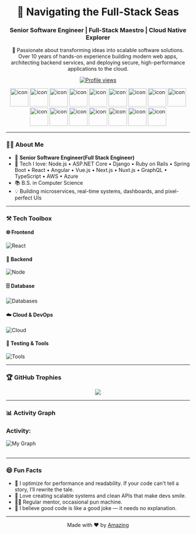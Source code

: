 <h1 align="center">🌊 Navigating the Full-Stack Seas</h1>
<h3 align="center">Senior Software Engineer | Full-Stack Maestro | Cloud Native Explorer</h3>

<p align="center">
 🚀 Passionate about transforming ideas into scalable software solutions. Over 10 years of hands-on experience building modern web apps, architecting backend services, and deploying secure, high-performance applications to the cloud.
</p>

<p align="center">
  <a href="https://github.com/amazing-soft-dev">
    <img src="https://komarev.com/ghpvc/?username=supuna97&label=Profile%20views&color=0e75b6&style=flat" alt="Profile views" />
  </a>
</p>

<div align="center">
  <img src="https://techstack-generator.vercel.app/react-icon.svg" alt="icon" width="50" height="50" />
  <img src="https://techstack-generator.vercel.app/ts-icon.svg" alt="icon" width="50" height="50" />
  <img src="https://techstack-generator.vercel.app/js-icon.svg" alt="icon"width="50" height="50" />
  <img src="https://techstack-generator.vercel.app/java-icon.svg" alt="icon" width="50" height="50" />
  <img src="https://techstack-generator.vercel.app/csharp-icon.svg" alt="icon" width="50" height="50" />
  <img src="https://techstack-generator.vercel.app/python-icon.svg" alt="icon" width="50" height="50" />
 <img src="https://techstack-generator.vercel.app/mysql-icon.svg" alt="icon" width="50" height="50" />
 <img src="https://techstack-generator.vercel.app/jest-icon.svg" alt="icon" width="50" height="50" />
 <img src="https://techstack-generator.vercel.app/testinglibrary-icon.svg" alt="icon" width="50" height="50" />
 <img src="https://techstack-generator.vercel.app/webpack-icon.svg" alt="icon" width="50" height="50" />
  <img src="https://techstack-generator.vercel.app/docker-icon.svg" alt="icon" width="50" height="50" />
  <img src="https://techstack-generator.vercel.app/aws-icon.svg" alt="icon" width="50" height="50" />
  <img src="https://techstack-generator.vercel.app/graphql-icon.svg" alt="icon" width="50" height="50" />
  <img src="https://techstack-generator.vercel.app/storybook-icon.svg" alt="icon" width="50" height="50" />
  <img src="https://techstack-generator.vercel.app/restapi-icon.svg" alt="icon" width="50" height="50" />
  <img src="https://techstack-generator.vercel.app/github-icon.svg" alt="icon" width="50" height="50" />
</div>

---

### 👨‍💻 About Me

- 💼 **Senior Software Engineer(Full Stack Engineer)**
- 🔧 Tech I love: Node.js • ASP.NET Core • Django • Ruby on Rails • Spring Boot • React • Angular • Vue.js • Next.js • Nuxt.js • GraphQL • TypeScript • AWS • Azure
- 📚 B.S. in Computer Science
- 💡 Building microservices, real-time systems, dashboards, and pixel-perfect UIs  

---

### ⚒️ Tech Toolbox

#### 🌐 Frontend
![React](https://skillicons.dev/icons?i=react,nextjs,vue,angular,redux,ts,js,d3,threejs,tailwind,bootstrap,mui)

#### 🧠 Backend
![Node](https://skillicons.dev/icons?i=nodejs,express,django,flask,fastapi,php,spring,java,python,ruby)

#### 🗄️ Database
![Databases](https://skillicons.dev/icons?i=postgresql,mongodb,mysql,redis,sqlite)

#### ☁️ Cloud & DevOps
![Cloud](https://skillicons.dev/icons?i=aws,azure,gcp,docker,kubernetes,vercel,netlify,cloudflare)

#### 🧪 Testing & Tools
![Tools](https://skillicons.dev/icons?i=jest,cypress,figma,postman,git,vscode,github,nginx,raspberrypi)

---

### 🏆 GitHub Trophies

<p align="center">
  <img src="https://github-profile-trophy.vercel.app/?username=supuna97&theme=radical&no-bg=true&row=1&column=4&title=Followers,Stars,Commits,Repositories">
</p>

---

### 📊 Activity Graph
<h3 align="left">Activity:</h3>

![My Graph](https://github-readme-activity-graph.vercel.app/graph?username=amazing-soft-dev&custom_title=My%20GitHub%20Activity%20Graph&bg_color=0D1117&color=7F3FBF&line=7F3FBF&point=7F3FBF&area_color=FFFFFF&title_color=FFFFFF&area=true)
<br><br>

---

### 😄 Fun Facts

- 🌟 I optimize for performance and readability. If your code can't tell a story, I’ll rewrite the tale.
- 🧩 Love creating scalable systems and clean APIs that make devs smile.
- 🧑‍🏫 Regular mentor, occasional pun machine.
- 🎯 I believe good code is like a good joke — it needs no explanation.

---

<p align="center">
  Made with ❤️ by <a href="https://github.com/amazing-soft-dev">Amazing</a>
</p>
